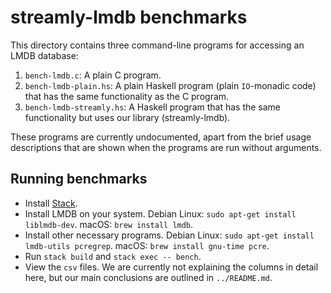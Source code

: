 # streamly-lmdb benchmarks

This directory contains three command-line programs for accessing an LMDB database:

1. `bench-lmdb.c`: A plain C program.
2. `bench-lmdb-plain.hs`: A plain Haskell program (plain `IO`-monadic code) that has the same functionality as the C program.
3. `bench-lmdb-streamly.hs`: A Haskell program that has the same functionality but uses our library (streamly-lmdb).

These programs are currently undocumented, apart from the brief usage descriptions that are shown when the programs are run without arguments.

## Running benchmarks

* Install [Stack](https://docs.haskellstack.org/en/stable/README/).
* Install LMDB on your system. Debian Linux: `sudo apt-get install liblmdb-dev`. macOS: `brew install lmdb`.
* Install other necessary programs. Debian Linux: `sudo apt-get install lmdb-utils pcregrep`. macOS: `brew install gnu-time pcre`.
* Run `stack build` and `stack exec -- bench`.
* View the `csv` files. We are currently not explaining the columns in detail here, but our main conclusions are outlined in `../README.md`.
